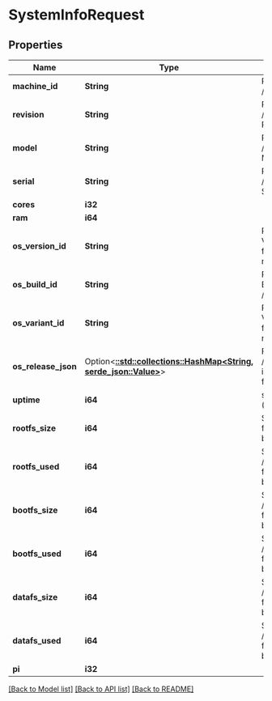 # SystemInfoRequest

## Properties

Name | Type | Description | Notes
------------ | ------------- | ------------- | -------------
**machine_id** | **String** | Populated from /etc/machine-id | 
**revision** | **String** | Populated from /proc/cpuinfo REVISION | 
**model** | **String** | Populated from /proc/cpuinfo MODEL | 
**serial** | **String** | Populated from /proc/cpuinfo SERIAL | 
**cores** | **i32** |  | 
**ram** | **i64** |  | 
**os_version_id** | **String** | PrintNanny OS VERSION_ID from /etc/os-release | 
**os_build_id** | **String** | PrintNanny OS BUILD_ID from /etc/os-release | 
**os_variant_id** | **String** | PrintNanny OS VARIANT_ID from /etc/os-release | 
**os_release_json** | Option<[**::std::collections::HashMap<String, serde_json::Value>**](serde_json::Value.md)> | Full contents of /etc/os-release in key:value format | [optional]
**uptime** | **i64** | system uptime (in seconds) | 
**rootfs_size** | **i64** | Size of /dev/root filesystem in bytes | 
**rootfs_used** | **i64** | Space used in /dev/root filesystem in bytes | 
**bootfs_size** | **i64** | Size of /dev/mmcblk0p1 filesystem in bytes | 
**bootfs_used** | **i64** | Space used in /dev/mmcblk0p1 filesystem in bytes | 
**datafs_size** | **i64** | Size of /dev/mmcblk0p4 filesystem in bytes | 
**datafs_used** | **i64** | Space used in /dev/mmcblk0p4 filesystem in bytes | 
**pi** | **i32** |  | 

[[Back to Model list]](../README.md#documentation-for-models) [[Back to API list]](../README.md#documentation-for-api-endpoints) [[Back to README]](../README.md)


